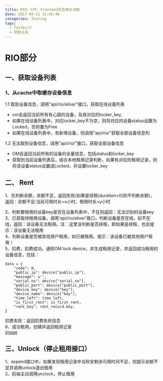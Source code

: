 ```yaml
---
title: RIO、STF、Frontend交互相关功能
date: 2017-04-21 12:45:40
categories: Testing
tags: 
  - Testbird
  - 项目关系
---
```

# RIO部分
## 一、获取设备列表
### 1、从cache中取缓存设备信息
1.1 取到设备信息，调用“api/rio/alive/”接口，获取在线设备列表  
<!-- more -->
* om会返回当前所有有心跳的设备，及其对应的locker_key,  
* 如果在线设备列表中，对应locker_key不为空，则将对应的设备status设置为Locked，否则置为Free
* 如果在线设备列表中，有新增设备，则调用“api/rio/”获取全部设备信息列 

1.2 无法取到设备信息，调用"api/rio/"接口，获取全部设备信息
* OM会返回当前所有的设备的全量信息，包括status和locker_key  
* 获取到当前设备列表后，结合本地租用记录判断，如果有对应的租用记录，则将该设备status设置成Locked，并设置locker_key

## 二、 Rent
1、先判断余额，余额不足，返回失败(如果是续租(duration=0)则不判断余额)，返回：余额不足:当前可用时长=x小时，租用时长=y小时

2、判断要租用的设备key是否在设备列表中，不在则返回：无法识别的设备key  
3、已获取待租用设备，调用'api/rio/alive/'接口，判断设备是否在线，如不在线，返回：该设备无法租用。注：这里没判断是否续租，即如果是续租，也会提示：该设备无法租用  
4、判断设备是否被其他用户租用，如已被租用，提示：该设备已被其他用户租用！  
5、扣费，扣费成功，通知OM lock device，并生成租用记录，并返回成功租用的设备信息，包括：  
```
data = {  
    "code": 0,  
    "public_ip": device["public_ip"],  
    "massage": u'',  
    "serial_no": device["serial_no"],  
    "public_port": device["public_port"],  
    "device_key": device["key"],  
    "device_name": device["key"],  
    "time_left": time_left,  
    "is_first_rent": is_first_rent,  
    "rent_key": rent_record.key,  
}
```
扣费失败：返回扣费失败信息  
6、成功租用，创建并返回租用记录  
[image](http://confluence.testbird.com/download/attachments/6362722/image2016-3-7%2021%3A20%3A50.png?version=1&modificationDate=1457356851000&api=v2)

## 三、Unlock（停止租用接口）
1、expend接口中，如果发现租用记录中当秋安剩余可用时间不足，则提示余额不足并调用unlock退出租用  
2、前端主动调用unclock，停止租用

